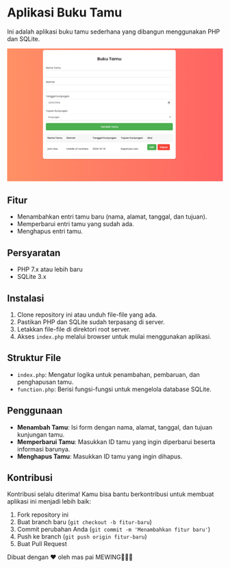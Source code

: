 # Aplikasi Buku Tamu

Ini adalah aplikasi buku tamu sederhana yang dibangun menggunakan PHP dan SQLite.

<img src="ss.png">

## Fitur

- Menambahkan entri tamu baru (nama, alamat, tanggal, dan tujuan).
- Memperbarui entri tamu yang sudah ada.
- Menghapus entri tamu.

## Persyaratan

- PHP 7.x atau lebih baru
- SQLite 3.x

## Instalasi

1. Clone repository ini atau unduh file-file yang ada.
2. Pastikan PHP dan SQLite sudah terpasang di server.
3. Letakkan file-file di direktori root server.
4. Akses `index.php` melalui browser untuk mulai menggunakan aplikasi.

## Struktur File

- `index.php`: Mengatur logika untuk penambahan, pembaruan, dan penghapusan tamu.
- `function.php`: Berisi fungsi-fungsi untuk mengelola database SQLite.

## Penggunaan

- **Menambah Tamu**: Isi form dengan nama, alamat, tanggal, dan tujuan kunjungan tamu.
- **Memperbarui Tamu**: Masukkan ID tamu yang ingin diperbarui beserta informasi barunya.
- **Menghapus Tamu**: Masukkan ID tamu yang ingin dihapus.

## Kontribusi

Kontribusi selalu diterima! Kamu bisa bantu berkontribusi untuk membuat aplikasi ini menjadi lebih baik:

1. Fork repository ini
2. Buat branch baru (`git checkout -b fitur-baru`)
3. Commit perubahan Anda (`git commit -m 'Menambahkan fitur baru'`)
4. Push ke branch (`git push origin fitur-baru`)
5. Buat Pull Request


Dibuat dengan ❤️ oleh mas pai MEWING🤫🧏‍♂️
